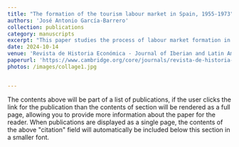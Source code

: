 ```yaml
---
title: "The formation of the tourism labour market in Spain, 1955-1973"
authors: 'José Antonio García-Barrero'
collection: publications
category: manuscripts
excerpt: "This paper studies the process of labour market formation in the tourism industry in Spain. Results show that tourism regions diverged in their capacity to attract local labour, a factor that led to different compositions of the workforce. In the most dynamic regions, circular migration became a key factor as a result of housing shortages, seasonality and labour policy. Tourism agents promoted these flows by different mechanisms such as recruitment at origin and temporary accommodation. Migration benefited growth of firms, natives' upward mobility and migrants' accumulation of capital. However, inequality in the regional labour market and host society increased."
date: 2024-10-14
venue: 'Revista de Historia Económica - Journal of Iberian and Latin American Economic History'
paperurl: 'https://www.cambridge.org/core/journals/revista-de-historia-economica-journal-of-iberian-and-latin-american-economic-history/article/formation-of-the-tourism-labour-market-in-spain-19551973/3F851E152A239A3BFC1F5055154DD7F4'
photos: /images/collage1.jpg


---
```


The contents above will be part of a list of publications, if the user clicks the link for the publication than the contents of section will be rendered as a full page, allowing you to provide more information about the paper for the reader. When publications are displayed as a single page, the contents of the above "citation" field will automatically be included below this section in a smaller font.

